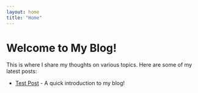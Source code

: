 ```yaml
---
layout: home
title: "Home"
---
```


# Welcome to My Blog!

This is where I share my thoughts on various topics. Here are some of my latest posts:

- [Test Post](2024/12/04/test) - A quick introduction to my blog!
